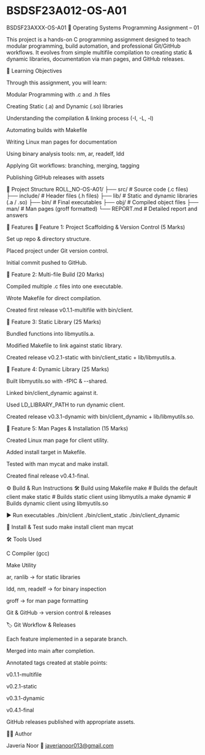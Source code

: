 # BSDSF23A012-OS-A01
BSDSF23AXXX-OS-A01
📌 Operating Systems Programming Assignment – 01

This project is a hands-on C programming assignment designed to teach modular programming, build automation, and professional Git/GitHub workflows. It evolves from simple multifile compilation to creating static & dynamic libraries, documentation via man pages, and GitHub releases.

🎯 Learning Objectives

Through this assignment, you will learn:

Modular Programming with .c and .h files

Creating Static (.a) and Dynamic (.so) libraries

Understanding the compilation & linking process (-I, -L, -l)

Automating builds with Makefile

Writing Linux man pages for documentation

Using binary analysis tools: nm, ar, readelf, ldd

Applying Git workflows: branching, merging, tagging

Publishing GitHub releases with assets

📂 Project Structure
ROLL_NO-OS-A01/
├── src/          # Source code (.c files)
├── include/      # Header files (.h files)
├── lib/          # Static and dynamic libraries (.a / .so)
├── bin/          # Final executables
├── obj/          # Compiled object files
├── man/          # Man pages (groff formatted)
└── REPORT.md     # Detailed report and answers

🚀 Features
🔹 Feature 1: Project Scaffolding & Version Control (5 Marks)

Set up repo & directory structure.

Placed project under Git version control.

Initial commit pushed to GitHub.

🔹 Feature 2: Multi-file Build (20 Marks)

Compiled multiple .c files into one executable.

Wrote Makefile for direct compilation.

Created first release v0.1.1-multifile with bin/client.

🔹 Feature 3: Static Library (25 Marks)

Bundled functions into libmyutils.a.

Modified Makefile to link against static library.

Created release v0.2.1-static with bin/client_static + lib/libmyutils.a.

🔹 Feature 4: Dynamic Library (25 Marks)

Built libmyutils.so with -fPIC & --shared.

Linked bin/client_dynamic against it.

Used LD_LIBRARY_PATH to run dynamic client.

Created release v0.3.1-dynamic with bin/client_dynamic + lib/libmyutils.so.

🔹 Feature 5: Man Pages & Installation (15 Marks)

Created Linux man page for client utility.

Added install target in Makefile.

Tested with man mycat and make install.

Created final release v0.4.1-final.

⚙️ Build & Run Instructions
🛠 Build using Makefile
make            # Builds the default client
make static     # Builds static client using libmyutils.a
make dynamic    # Builds dynamic client using libmyutils.so

▶️ Run executables
./bin/client
./bin/client_static
./bin/client_dynamic

📝 Install & Test
sudo make install
client
man mycat

🛠 Tools Used

C Compiler (gcc)

Make Utility

ar, ranlib → for static libraries

ldd, nm, readelf → for binary inspection

groff → for man page formatting

Git & GitHub → version control & releases

🏷 Git Workflow & Releases

Each feature implemented in a separate branch.

Merged into main after completion.

Annotated tags created at stable points:

v0.1.1-multifile

v0.2.1-static

v0.3.1-dynamic

v0.4.1-final

GitHub releases published with appropriate assets.

👩‍💻 Author

Javeria Noor
📧 javerianoor013@gmail.com
